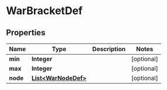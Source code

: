 

# WarBracketDef


## Properties

| Name | Type | Description | Notes |
|------------ | ------------- | ------------- | -------------|
|**min** | **Integer** |  |  [optional] |
|**max** | **Integer** |  |  [optional] |
|**node** | [**List&lt;WarNodeDef&gt;**](WarNodeDef.md) |  |  [optional] |



